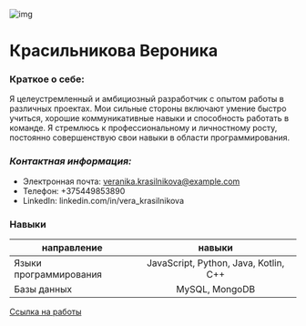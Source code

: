 ![img](https://sun9-25.userapi.com/impg/D_Ln5uIclvqDho3YF3AwSeaI4MqJXSzr0NyyoA/boRpk1TTkRA.jpg?size=707x624&quality=96&sign=b47c611c339884f4910fce789336babe&c_uniq_tag=QEWU_D05pRs5qpoYO3h8A_LaPYnc8QeGDZGdOPWvA9g&type=album)
# Красильникова Вероника

### **Краткое о себе:**
Я целеустремленный и амбициозный разработчик с опытом работы в различных проектах. Мои сильные стороны включают умение быстро учиться, хорошие коммуникативные навыки и способность работать в команде. Я стремлюсь к профессиональному и личностному росту, постоянно совершенствую свои навыки в области программирования.

### ***Контактная информация:***
- Электронная почта: veranika.krasilnikova@example.com
- Телефон: +375449853890
- LinkedIn: linkedin.com/in/vera_krasilnikova

### **Навыки**
   направление    | навыки 
-----------|:-------: 
Языки программирования       |   JavaScript, Python, Java, Kotlin, C++ 
Базы данных    |   MySQL, MongoDB 

[Ссылка на работы](https://spontaneous-jalebi-31af4f.netlify.app)

